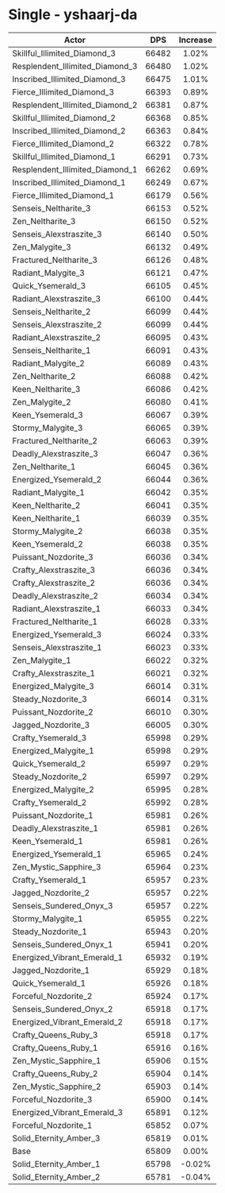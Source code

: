 # Single - yshaarj-da
| Actor | DPS | Increase |
|---|:---:|:---:|
|Skillful_Illimited_Diamond_3|66482|1.02%|
|Resplendent_Illimited_Diamond_3|66480|1.02%|
|Inscribed_Illimited_Diamond_3|66475|1.01%|
|Fierce_Illimited_Diamond_3|66393|0.89%|
|Resplendent_Illimited_Diamond_2|66381|0.87%|
|Skillful_Illimited_Diamond_2|66368|0.85%|
|Inscribed_Illimited_Diamond_2|66363|0.84%|
|Fierce_Illimited_Diamond_2|66322|0.78%|
|Skillful_Illimited_Diamond_1|66291|0.73%|
|Resplendent_Illimited_Diamond_1|66262|0.69%|
|Inscribed_Illimited_Diamond_1|66249|0.67%|
|Fierce_Illimited_Diamond_1|66179|0.56%|
|Senseis_Neltharite_3|66153|0.52%|
|Zen_Neltharite_3|66150|0.52%|
|Senseis_Alexstraszite_3|66140|0.50%|
|Zen_Malygite_3|66132|0.49%|
|Fractured_Neltharite_3|66126|0.48%|
|Radiant_Malygite_3|66121|0.47%|
|Quick_Ysemerald_3|66105|0.45%|
|Radiant_Alexstraszite_3|66100|0.44%|
|Senseis_Neltharite_2|66099|0.44%|
|Senseis_Alexstraszite_2|66099|0.44%|
|Radiant_Alexstraszite_2|66095|0.43%|
|Senseis_Neltharite_1|66091|0.43%|
|Radiant_Malygite_2|66089|0.43%|
|Zen_Neltharite_2|66088|0.42%|
|Keen_Neltharite_3|66086|0.42%|
|Zen_Malygite_2|66080|0.41%|
|Keen_Ysemerald_3|66067|0.39%|
|Stormy_Malygite_3|66065|0.39%|
|Fractured_Neltharite_2|66063|0.39%|
|Deadly_Alexstraszite_3|66047|0.36%|
|Zen_Neltharite_1|66045|0.36%|
|Energized_Ysemerald_2|66044|0.36%|
|Radiant_Malygite_1|66042|0.35%|
|Keen_Neltharite_2|66041|0.35%|
|Keen_Neltharite_1|66039|0.35%|
|Stormy_Malygite_2|66038|0.35%|
|Keen_Ysemerald_2|66038|0.35%|
|Puissant_Nozdorite_3|66036|0.34%|
|Crafty_Alexstraszite_3|66036|0.34%|
|Crafty_Alexstraszite_2|66036|0.34%|
|Deadly_Alexstraszite_2|66034|0.34%|
|Radiant_Alexstraszite_1|66033|0.34%|
|Fractured_Neltharite_1|66028|0.33%|
|Energized_Ysemerald_3|66024|0.33%|
|Senseis_Alexstraszite_1|66023|0.33%|
|Zen_Malygite_1|66022|0.32%|
|Crafty_Alexstraszite_1|66021|0.32%|
|Energized_Malygite_3|66014|0.31%|
|Steady_Nozdorite_3|66014|0.31%|
|Puissant_Nozdorite_2|66010|0.30%|
|Jagged_Nozdorite_3|66005|0.30%|
|Crafty_Ysemerald_3|65998|0.29%|
|Energized_Malygite_1|65998|0.29%|
|Quick_Ysemerald_2|65997|0.29%|
|Steady_Nozdorite_2|65997|0.29%|
|Energized_Malygite_2|65995|0.28%|
|Crafty_Ysemerald_2|65992|0.28%|
|Puissant_Nozdorite_1|65981|0.26%|
|Deadly_Alexstraszite_1|65981|0.26%|
|Keen_Ysemerald_1|65981|0.26%|
|Energized_Ysemerald_1|65965|0.24%|
|Zen_Mystic_Sapphire_3|65964|0.23%|
|Crafty_Ysemerald_1|65957|0.23%|
|Jagged_Nozdorite_2|65957|0.22%|
|Senseis_Sundered_Onyx_3|65957|0.22%|
|Stormy_Malygite_1|65955|0.22%|
|Steady_Nozdorite_1|65943|0.20%|
|Senseis_Sundered_Onyx_1|65941|0.20%|
|Energized_Vibrant_Emerald_1|65932|0.19%|
|Jagged_Nozdorite_1|65929|0.18%|
|Quick_Ysemerald_1|65926|0.18%|
|Forceful_Nozdorite_2|65924|0.17%|
|Senseis_Sundered_Onyx_2|65918|0.17%|
|Energized_Vibrant_Emerald_2|65918|0.17%|
|Crafty_Queens_Ruby_3|65918|0.17%|
|Crafty_Queens_Ruby_1|65916|0.16%|
|Zen_Mystic_Sapphire_1|65906|0.15%|
|Crafty_Queens_Ruby_2|65904|0.14%|
|Zen_Mystic_Sapphire_2|65903|0.14%|
|Forceful_Nozdorite_3|65900|0.14%|
|Energized_Vibrant_Emerald_3|65891|0.12%|
|Forceful_Nozdorite_1|65852|0.07%|
|Solid_Eternity_Amber_3|65819|0.01%|
|Base|65809|0.00%|
|Solid_Eternity_Amber_1|65798|-0.02%|
|Solid_Eternity_Amber_2|65781|-0.04%|
